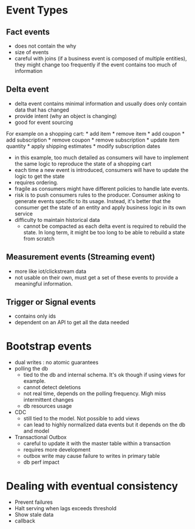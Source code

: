 # Event Types

## Fact events

* does not contain the why
* size of events
* careful with joins (if a business event is composed of multiple entities), they might change too frequently if the event contains too much of information

## Delta event

* delta event contains minimal information and usually does only contain data that has changed
* provide intent (why an object is changing)
* good for event sourcing

For example on a shopping cart:
    * add item
    * remove item
    * add coupon
    * add subscription
    * remove coupon
    * remove subscription
    * update item quantity
    * apply shipping estimates
    * modify subscription dates

* in this example, too much detailed as consumers will have to implement the same logic to reproduce the state of a shopping cart
* each time a new event is introduced, consumers will have to update the logic to get the state
* requires ordering.
* fragile as consumers might have different policies to handle late events.
* risk is to push consumers rules to the producer. Consumer asking to generate events specific to its usage. Instead, it's better that the consumer get the state of an entity and apply business logic in its own service
* difficulty to maintain historical data
  * cannot be compacted as each delta event is required to rebuild the state. In long term, it might be too long to be able to rebuild a state from scratch

## Measurement events (Streaming event)

* more like iot/clickstream data
* not usable on their own, must get a set of these events to provide a meaningful information.
  

## Trigger or Signal events

* contains only ids
* dependent on an API to get all the data needed

# Bootstrap events

* dual writes : no atomic guarantees
* polling the db
  * tied to the db and internal schema. It's ok though if using views for example.
  * cannot detect deletions
  * not real time, depends on the polling frequency. Migh miss intermittent changes
  * db resources usage
* CDC
  * still tied to the model. Not possible to add views
  * can lead to highly normalized data events but it depends on the db and model
* Transactional Outbox
  * careful to update it with the master table within a transaction
  * requires more development
  * outbox write may cause failure to writes in primary table
  * db perf impact


# Dealing with eventual consistency

* Prevent failures
* Halt serving when lags exceeds threshold
* Show stale data
* callback